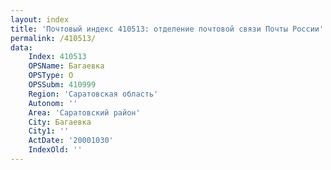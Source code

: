 ```yaml
---
layout: index
title: 'Почтовый индекс 410513: отделение почтовой связи Почты России'
permalink: /410513/
data:
    Index: 410513
    OPSName: Багаевка
    OPSType: О
    OPSSubm: 410999
    Region: 'Саратовская область'
    Autonom: ''
    Area: 'Саратовский район'
    City: Багаевка
    City1: ''
    ActDate: '20001030'
    IndexOld: ''
---
```


